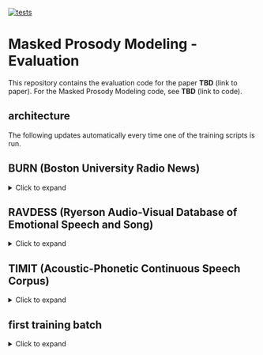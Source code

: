 [![tests](https://github.com/MiniXC/masked-prosody-modeling/actions/workflows/run_lint_and_test.yml/badge.svg)](https://github.com/MiniXC/ml-template/actions/workflows/run_lint_and_test.yml)
# Masked Prosody Modeling - Evaluation

This repository contains the evaluation code for the paper **TBD** (link to paper).
For the Masked Prosody Modeling code, see **TBD** (link to code).

## architecture
The following updates automatically every time one of the training scripts is run.

## BURN (Boston University Radio News)
<details>
<summary>Click to expand</summary>
<img src="./figures/model_burn.gv.png"></img>
</details>

## RAVDESS (Ryerson Audio-Visual Database of Emotional Speech and Song)
<details>
<summary>Click to expand</summary>
<img src="./figures/model_ravdess.gv.png"></img>
</details>

## TIMIT (Acoustic-Phonetic Continuous Speech Corpus)
<details>
<summary>Click to expand</summary>
<img src="./figures/model_timit.gv.png"></img>
</details>

## first training batch
<details>
<summary>Click to expand</summary>
<img src="./figures/first_batch.png"></img>
</details>